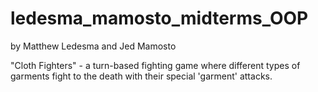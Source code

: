 # ledesma_mamosto_midterms_OOP
by Matthew Ledesma and Jed Mamosto

"Cloth Fighters" - a turn-based fighting game where different types of garments fight to the death with their special 'garment' attacks.
